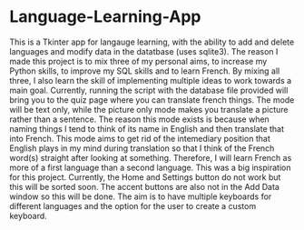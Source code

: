 # Language-Learning-App
This is a Tkinter app for langauge learning, with the ability to add and delete languages and modify data in the datatbase (uses sqlite3). The reason I made this project is to mix three of my personal aims, to increase my Python skills, to improve my SQL skills and to learn French. By mixing all three, I also learn the skill of implementing multiple ideas to work towards a main goal. Currently, running the script with the database file provided will bring you to the quiz page where you can translate french things. The mode will be text only, while the picture only mode makes you translate a picture rather than a sentence. The reason this mode exists is because when naming things I tend to think of its name in English and then translate that into French. This mode aims to get rid of the intemediary position that English plays in my mind during translation so that I think of the French word(s) straight after looking at something. Therefore, I will learn French as more of a first language than a second language. This was a big inspiration for this project.
Currently, the Home and Settings button do not work but this will be sorted soon. The accent buttons are also not in the Add Data window so this will be done. The aim is to have multiple keyboards for different languages and the option for the user to create a custom keyboard.
